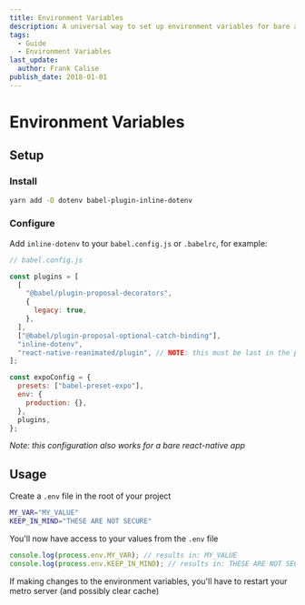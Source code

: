 ```yaml
---
title: Environment Variables
description: A universal way to set up environment variables for bare and Expo projects
tags:
  - Guide
  - Environment Variables
last_update:
  author: Frank Calise
publish_date: 2018-01-01
---
```


# Environment Variables

## Setup

### Install

```bash
yarn add -D dotenv babel-plugin-inline-dotenv
```

### Configure

Add `inline-dotenv` to your `babel.config.js` or `.babelrc`, for example:

```javascript
// babel.config.js

const plugins = [
  [
    "@babel/plugin-proposal-decorators",
    {
      legacy: true,
    },
  ],
  ["@babel/plugin-proposal-optional-catch-binding"],
  "inline-dotenv",
  "react-native-reanimated/plugin", // NOTE: this must be last in the plugins
];

const expoConfig = {
  presets: ["babel-preset-expo"],
  env: {
    production: {},
  },
  plugins,
};
```

_Note: this configuration also works for a bare react-native app_

## Usage

Create a `.env` file in the root of your project

```bash
MY_VAR="MY_VALUE"
KEEP_IN_MIND="THESE ARE NOT SECURE"
```

You'll now have access to your values from the `.env` file

```javascript
console.log(process.env.MY_VAR); // results in: MY_VALUE
console.log(process.env.KEEP_IN_MIND); // results in: THESE ARE NOT SECURE
```

If making changes to the environment variables, you'll have to restart your metro server (and possibly clear cache)
